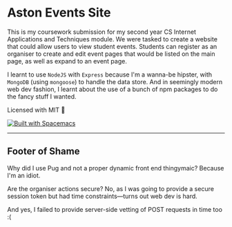 # Aston Events Site

This is my coursework submission for my second year CS Internet Applications and Techniques module. We were tasked to create a website that could allow users to view student events. Students can register as an organiser to create and edit event pages that would be listed on the main page, as well as expand to an event page.

I learnt to use `NodeJS` with `Express` because I'm a wanna-be hipster, with `MongoDB` (using `mongoose`) to handle the data store. And in seemingly modern web dev fashion, I learnt about the use of a bunch of npm packages to do the fancy stuff I wanted.

Licensed with MIT :metal:

[![Built with Spacemacs](https://cdn.rawgit.com/syl20bnr/spacemacs/442d025779da2f62fc86c2082703697714db6514/assets/spacemacs-badge.svg)](http://spacemacs.org)

---

## Footer of Shame

Why did I use Pug and not a proper dynamic front end thingymaic? Because I'm an idiot.

Are the organiser actions secure? No, as I was going to provide a secure session token but had time constraints—turns out web dev is hard.

And yes, I failed to provide server-side vetting of POST requests in time too :(
